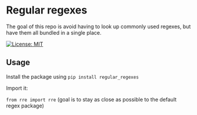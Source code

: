 # Regular regexes

The goal of this repo is avoid having to look up commonly used regexes, but have them all bundled in a single place.

[![License: MIT](https://img.shields.io/badge/License-MIT-yellow.svg)](https://opensource.org/licenses/MIT)

## Usage

Install the package using `pip install regular_regexes`

Import it:

`from rre import rre` (goal is to stay as close as possible to the default regex package)

